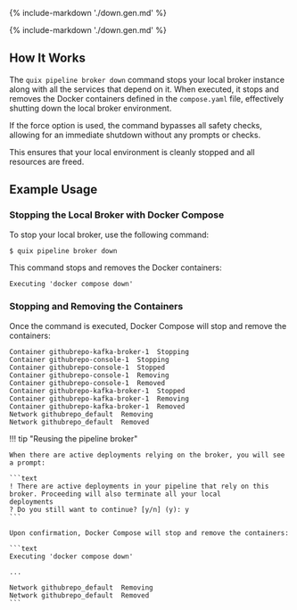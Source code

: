 {% include-markdown './down.gen.md' %}

{% include-markdown './down.gen.md' %}

## How It Works

The `quix pipeline broker down` command stops your local broker instance along with all the services that depend on it. When executed, it stops and removes the Docker containers defined in the `compose.yaml` file, effectively shutting down the local broker environment.

If the force option is used, the command bypasses all safety checks, allowing for an immediate shutdown without any prompts or checks.

This ensures that your local environment is cleanly stopped and all resources are freed.

## Example Usage

### Stopping the Local Broker with Docker Compose

To stop your local broker, use the following command:

```bash
$ quix pipeline broker down
```

This command stops and removes the Docker containers:

```text
Executing 'docker compose down'
```

### Stopping and Removing the Containers

Once the command is executed, Docker Compose will stop and remove the containers:

```text
Container githubrepo-kafka-broker-1  Stopping
Container githubrepo-console-1  Stopping
Container githubrepo-console-1  Stopped
Container githubrepo-console-1  Removing
Container githubrepo-console-1  Removed
Container githubrepo-kafka-broker-1  Stopped
Container githubrepo-kafka-broker-1  Removing
Container githubrepo-kafka-broker-1  Removed
Network githubrepo_default  Removing
Network githubrepo_default  Removed
```

!!! tip "Reusing the pipeline broker"

    When there are active deployments relying on the broker, you will see a prompt:

    ```text
    ! There are active deployments in your pipeline that rely on this broker. Proceeding will also terminate all your local
    deployments
    ? Do you still want to continue? [y/n] (y): y
    ```

    Upon confirmation, Docker Compose will stop and remove the containers:

    ```text
    Executing 'docker compose down'
    
    ...

    Network githubrepo_default  Removing
    Network githubrepo_default  Removed
    ```